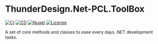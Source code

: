 # ThunderDesign.Net-PCL.ToolBox
[![CI](https://github.com/ThunderDesign/ThunderDesign.Net-PCL.ToolBox/actions/workflows/CI.yml/badge.svg)](https://github.com/ThunderDesign/ThunderDesign.Net-PCL.ToolBox/actions/workflows/CI.yml)
[![CD](https://github.com/ThunderDesign/ThunderDesign.Net-PCL.ToolBox/actions/workflows/CD.yml/badge.svg)](https://github.com/ThunderDesign/ThunderDesign.Net-PCL.ToolBox/actions/workflows/CD.yml)
[![Nuget](https://img.shields.io/nuget/v/ThunderDesign.Net-PCL.ToolBox)](https://www.nuget.org/packages/ThunderDesign.Net-PCL.ToolBox)
[![License](https://img.shields.io/github/license/ThunderDesign/ThunderDesign.Net-PCL.ToolBox)](https://github.com/ThunderDesign/ThunderDesign.Net-PCL.ToolBox/blob/main/LICENSE)

A set of core methods and classes to ease every days .NET development tasks.
